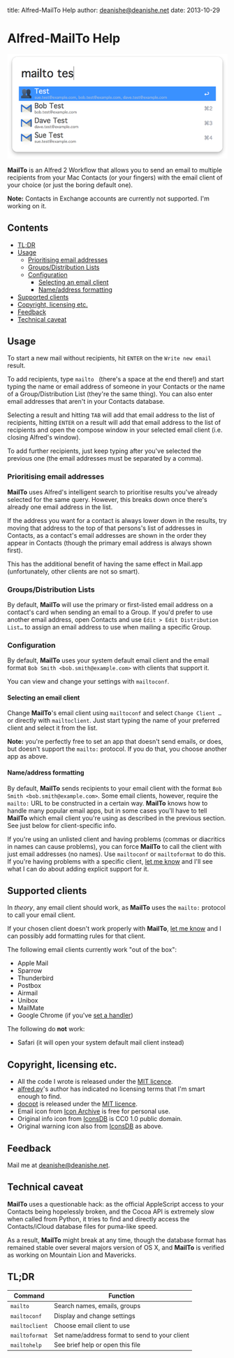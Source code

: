 title: Alfred-MailTo Help
author: deanishe@deanishe.net
date: 2013-10-29


Alfred-MailTo Help
==================

![](screenshot-2.png)

**MailTo** is an Alfred 2 Workflow that allows you to send an email to multiple recipients from your Mac Contacts (or your fingers) with the email client of your choice (or just the boring default one).

**Note:** Contacts in Exchange accounts are currently not supported. I'm working on it.

## Contents ##

- [TL;DR](#tldr)
- [Usage](#usage)
	- [Prioritising email addresses](#prioritisingemailaddresses)
	- [Groups/Distribution Lists](#groupsdistributionlists)
	- [Configuration](#configuration)
		- [Selecting an email client](#selectinganemailclient)
		- [Name/address formatting](#nameaddressformatting)
- [Supported clients](#supportedclients)
- [Copyright, licensing etc.](#copyrightlicensingetc)
- [Feedback](#feedback)
- [Technical caveat](#technicalcaveat)

## Usage ##

To start a new mail without recipients, hit `ENTER` on the `Write new email` result.

To add recipients, type `mailto ` (there's a space at the end there!) and start typing the name or email address of someone in your Contacts or the name of a Group/Distribution List (they're the same thing). You can also enter email addresses that aren't in your Contacts database.

Selecting a result and hitting `TAB` will add that email address to the list of recipients, hitting `ENTER` on a result will add that email address to the list of recipients and open the compose window in your selected email client (i.e. closing Alfred's window).

To add further recipients, just keep typing after you've selected the previous one (the email addresses must be separated by a comma).

### Prioritising email addresses ###

**MailTo** uses Alfred's intelligent search to prioritise results you've already selected for the same query. However, this breaks down once there's already one email address in the list.

If the address you want for a contact is always lower down in the results, try moving that address to the top of that persons's list of addresses in Contacts, as a contact's email addresses are shown in the order they appear in Contacts (though the primary email address is always shown first).

This has the additional benefit of having the same effect in Mail.app (unfortunately, other clients are not so smart).

### Groups/Distribution Lists ###

By default, **MailTo** will use the primary or first-listed email address on a contact's card when sending an email to a Group. If you'd prefer to use another email address, open Contacts and use `Edit > Edit Distribution List…` to assign an email address to use when mailing a specific Group.

### Configuration ###

By default, **MailTo** uses your system default email client and the email format `Bob Smith <bob.smith@example.com>` with clients that support it.

You can view and change your settings with `mailtoconf`.

#### Selecting an email client ####

Change **MailTo**'s email client using `mailtoconf` and select `Change Client …` or directly with `mailtoclient`. Just start typing the name of your preferred client and select it from the list.

**Note:** you're perfectly free to set an app that doesn't send emails, or does, but doesn't support the `mailto:` protocol. If you do that, you choose another app as above.

#### Name/address formatting ####

By default, **MailTo** sends recipients to your email client with the format `Bob Smith <bob.smith@example.com>`. Some email clients, however, require the `mailto:` URL to be constructed in a certain way. **MailTo** knows how to handle many popular email apps, but in some cases you'll have to tell **MailTo** which email client you're using as described in the previous section. See just below for client-specific info.

If you're using an unlisted client and having problems (commas or diacritics in names can cause problems), you can force **MailTo** to call the client with just email addresses (no names). Use `mailtoconf` or `mailtoformat` to do this. If you're having problems with a specific client, [let me know](#feedback) and I'll see what I can do about adding explicit support for it.

## Supported clients ##

In *theory*, any email client should work, as **MailTo** uses the `mailto:` protocol to call your email client.

If your chosen client doesn't work properly with **MailTo**, [let me know](#feedback) and I can possibly add formatting rules for that client.

The following email clients currently work "out of the box":

* Apple Mail
* Sparrow
* Thunderbird
* Postbox
* Airmail
* Unibox
* MailMate
* Google Chrome (if you've [set a handler](https://support.google.com/chrome/answer/1382847?hl=en))

The following do **not** work:

* Safari (it will open your system default mail client instead)

## Copyright, licensing etc. ##

* All the code I wrote is released under the [MIT licence](http://opensource.org/licenses/MIT).
* [alfred.py](https://github.com/nikipore/alfred-python)'s author has indicated no licensing terms that I'm smart enough to find.
* [docopt](http://docopt.org/) is released under the [MIT licence](http://opensource.org/licenses/MIT).
* Email icon from [Icon Archive](http://www.iconarchive.com/show/plex-icons-by-cornmanthe3rd/Communication-email-2-icon.html) is free for personal use.
* Original info icon from [IconsDB](http://www.iconsdb.com/royal-blue-icons/info-icon.html) is CC0 1.0 public domain.
* Original warning icon also from [IconsDB](http://www.iconsdb.com/orange-icons/warning-icon.html) as above.

## Feedback ##

Mail me at <deanishe@deanishe.net>.

## Technical caveat ##

**MailTo** uses a questionable hack: as the official AppleScript access to your Contacts being hopelessly broken, and the Cocoa API is extremely slow when called from Python, it tries to find and directly access the Contacts/iCloud database files for puma-like speed.

As a result, **MailTo** might break at any time, though the database format has remained stable over several majors version of OS X, and **MailTo** is verified as working on Mountain Lion and Mavericks.

## TL;DR ##

|    Command     |                    Function                    |
| -------------- | ---------------------------------------------- |
| `mailto `      | Search names, emails, groups                   |
| `mailtoconf`   | Display and change settings                    |
| `mailtoclient` | Choose email client to use                     |
| `mailtoformat` | Set name/address format to send to your client |
| `mailtohelp`   | See brief help or open this file               |
